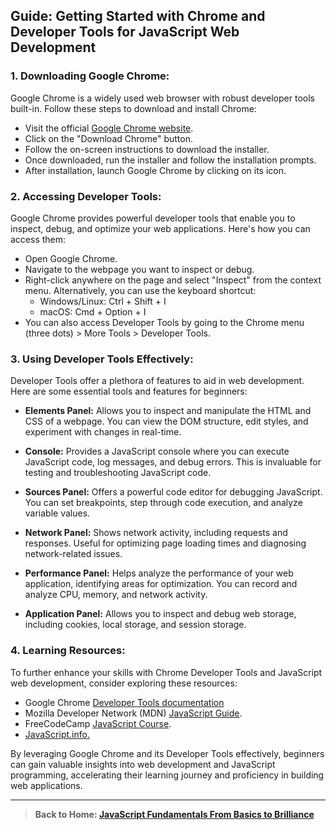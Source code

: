 ## Guide: Getting Started with Chrome and Developer Tools for JavaScript Web Development

### 1. Downloading Google Chrome:

Google Chrome is a widely used web browser with robust developer tools built-in. Follow these steps to download and install Chrome:

- Visit the official [Google Chrome website](https://www.google.com/chrome/).
- Click on the "Download Chrome" button.
- Follow the on-screen instructions to download the installer.
- Once downloaded, run the installer and follow the installation prompts.
- After installation, launch Google Chrome by clicking on its icon.

### 2. Accessing Developer Tools:

Google Chrome provides powerful developer tools that enable you to inspect, debug, and optimize your web applications. Here's how you can access them:

- Open Google Chrome.
- Navigate to the webpage you want to inspect or debug.
- Right-click anywhere on the page and select "Inspect" from the context menu. Alternatively, you can use the keyboard shortcut:
  - Windows/Linux: Ctrl + Shift + I
  - macOS: Cmd + Option + I
- You can also access Developer Tools by going to the Chrome menu (three dots) > More Tools > Developer Tools.

### 3. Using Developer Tools Effectively:

Developer Tools offer a plethora of features to aid in web development. Here are some essential tools and features for beginners:

- **Elements Panel:** Allows you to inspect and manipulate the HTML and CSS of a webpage. You can view the DOM structure, edit styles, and experiment with changes in real-time.

- **Console:** Provides a JavaScript console where you can execute JavaScript code, log messages, and debug errors. This is invaluable for testing and troubleshooting JavaScript code.

- **Sources Panel:** Offers a powerful code editor for debugging JavaScript. You can set breakpoints, step through code execution, and analyze variable values.

- **Network Panel:** Shows network activity, including requests and responses. Useful for optimizing page loading times and diagnosing network-related issues.

- **Performance Panel:** Helps analyze the performance of your web application, identifying areas for optimization. You can record and analyze CPU, memory, and network activity.

- **Application Panel:** Allows you to inspect and debug web storage, including cookies, local storage, and session storage.

### 4. Learning Resources:

To further enhance your skills with Chrome Developer Tools and JavaScript web development, consider exploring these resources:

- Google Chrome [Developer Tools documentation](https://developer.chrome.com/docs/devtools/)
- Mozilla Developer Network (MDN) [JavaScript Guide](https://developer.mozilla.org/en-US/docs/Web/JavaScript/Guide).
- FreeCodeCamp [JavaScript Course](https://www.freecodecamp.org/learn/).
- [JavaScript.info.](https://javascript.info/)

By leveraging Google Chrome and its Developer Tools effectively, beginners can gain valuable insights into web development and JavaScript programming, accelerating their learning journey and proficiency in building web applications.

---

> **Back to Home: [JavaScript Fundamentals From Basics to Brilliance](../index.md)**
